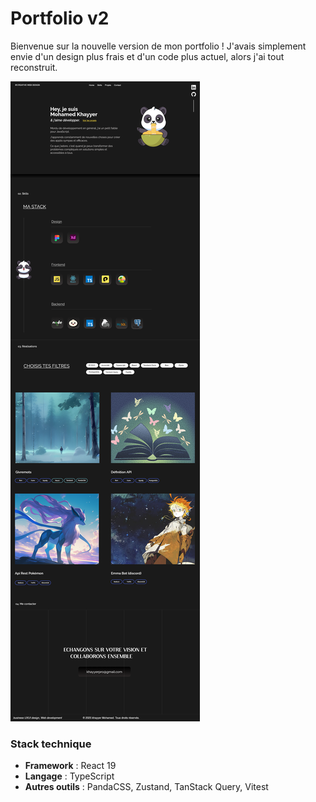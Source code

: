 # Portfolio v2

Bienvenue sur la nouvelle version de mon portfolio ! J'avais simplement envie d'un design plus frais et d'un code plus actuel, alors j'ai tout reconstruit.

![Aperçu du portfolio](./maquette.png)

### Stack technique
- **Framework** : React 19
- **Langage** : TypeScript
- **Autres outils** : PandaCSS, Zustand, TanStack Query, Vitest
